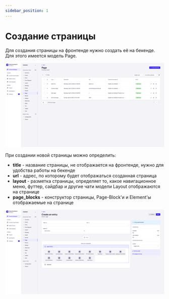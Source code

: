 ```yaml
---
sidebar_position: 1
---
```


# Создание страницы

Для создания страницы на фронтенде нужно создать её на бекенде. Для этого имеется модель Page.

![Pages](./img/strapi-pages.png)

При создании новой страницы можно определить:

- **title** - название страницы, не отображается на фронтенде, нужно для удобства работы на бекенде
- **url** - адрес, по которому будет отображаться созданная страница
- **layout** - разметка страницы, определяет то, какое навигационное меню, футтер, сайдбар и другие чати модели Layout отображаются на странице
- **page_blocks** - конструктор страницы, Page-Block'и и Element'ы отображаемые на странице

![Creating Page](./img/strapi-creating-page.png)
